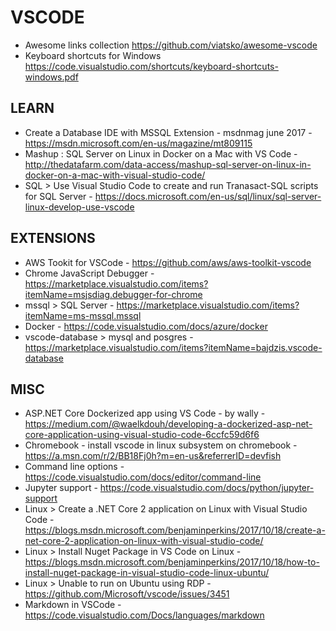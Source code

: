# VSCODE

* Awesome links collection <https://github.com/viatsko/awesome-vscode>
* Keyboard shortcuts for Windows <https://code.visualstudio.com/shortcuts/keyboard-shortcuts-windows.pdf>

## LEARN

* Create a Database IDE with MSSQL Extension - msdnmag june 2017 - https://msdn.microsoft.com/en-us/magazine/mt809115
* Mashup : SQL Server on Linux in Docker on a Mac with VS Code - http://thedatafarm.com/data-access/mashup-sql-server-on-linux-in-docker-on-a-mac-with-visual-studio-code/
* SQL > Use Visual Studio Code to create and run Tranasact-SQL scripts for SQL Server - https://docs.microsoft.com/en-us/sql/linux/sql-server-linux-develop-use-vscode

## EXTENSIONS

* AWS Tookit for VSCode - https://github.com/aws/aws-toolkit-vscode
* Chrome JavaScript Debugger - https://marketplace.visualstudio.com/items?itemName=msjsdiag.debugger-for-chrome
* mssql > SQL Server - https://marketplace.visualstudio.com/items?itemName=ms-mssql.mssql
* Docker - https://code.visualstudio.com/docs/azure/docker
* vscode-database > mysql and posgres - https://marketplace.visualstudio.com/items?itemName=bajdzis.vscode-database

## MISC

* ASP.NET Core Dockerized app using VS Code - by wally - https://medium.com/@waelkdouh/developing-a-dockerized-asp-net-core-application-using-visual-studio-code-6ccfc59d6f6
* Chromebook - install vscode in linux subsystem on chromebook - https://a.msn.com/r/2/BB18Fj0h?m=en-us&referrerID=devfish
* Command line options - https://code.visualstudio.com/docs/editor/command-line
* Jupyter support - https://code.visualstudio.com/docs/python/jupyter-support
* Linux > Create a .NET Core 2 application on Linux with Visual Studio Code - https://blogs.msdn.microsoft.com/benjaminperkins/2017/10/18/create-a-net-core-2-application-on-linux-with-visual-studio-code/
* Linux > Install Nuget Package in VS Code on Linux -https://blogs.msdn.microsoft.com/benjaminperkins/2017/10/18/how-to-install-nuget-package-in-visual-studio-code-linux-ubuntu/
* Linux > Unable to run on Ubuntu using RDP - https://github.com/Microsoft/vscode/issues/3451
* Markdown in VSCode - https://code.visualstudio.com/Docs/languages/markdown
